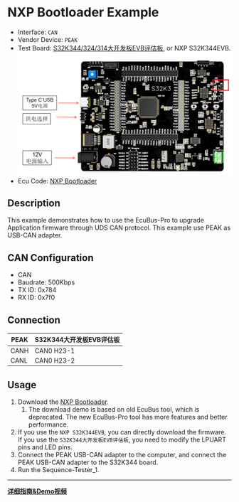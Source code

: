 # NXP Bootloader Example

* Interface: `CAN`
* Vendor Device: `PEAK`
* Test Board: [S32K344/324/314大开发板EVB评估板](https://item.taobao.com/item.htm?abbucket=19&id=740622398903&ns=1&pisk=foBIpV2TH20CwzFUG0Ew5MELoK95FawqR0tRmgHE2pppy1scPerutp56PNQ6Jvr3tQL5-pdlTU8ePLslllz43-ShxLvTury2-9WlzK0KvX3yXVKWtPrZ7-ShxUmIyo5T34GtHzkKwUQJBCKDALnpvBE6BnxXevd-pf39SFLJeUL-6VK2qYhpya39X3x223LK9ce9q3vJyap-wku64WtRAlu6g--gKeSp5xsGCHLstMTseY611BTA3FM-eOtdjWT25xNyksYegEbTQv95X3_6g6ajdasRm_d1F2EFkgQhCpvbakAf6152O1aKFFWeVIpJ10HRfdTGlTpYHVtG6M5RKwiSeHXF3QTD1uHkadB2MsQIqoj9p3QkiTzmKeIRmtf2hJgDA1IXCg-o3ENK9bi6iYt6ulZsZbX7XcDfljopZBKMv-r_fVGk9hxtlTrsOXRpjhP8flgLf&priceTId=213e363a17316432955378124eef04&skuId=5466402150063&spm=a21n57.1.item.3.3173523c0cLCx7&utparam=%7B%22aplus_abtest%22%3A%22b157c0e4b60c27af3bd36a542bb06f7a%22%7D&xxc=taobaoSearch), or NXP S32K344EVB.
  ![S32K344大开发板EVB评估板](doc/board.png)
* Ecu Code: [NXP Bootloader](https://community.nxp.com/t5/S32K-Knowledge-Base/Unified-bootloader-Demo/ta-p/1423099)

## Description

This example demonstrates how to use the EcuBus-Pro to upgrade Application firmware through UDS CAN protocol. This example use PEAK as USB-CAN adapter.

## CAN Configuration

* CAN
* Baudrate: 500Kbps
* TX ID: 0x784
* RX ID: 0x7f0

## Connection

| PEAK | S32K344大开发板EVB评估板 |
| ---- | ------------------------ |
| CANH | CAN0 H23-1               |
| CANL | CAN0 H23-2               |

## Usage

1. Download the [NXP Bootloader](https://community.nxp.com/t5/S32K-Knowledge-Base/Unified-bootloader-Demo/ta-p/1423099).  
   1. The download demo is based on old EcuBus tool, which is deprecated. The new EcuBus-Pro tool has more features and better performance.
2. If you use the `NXP S32K344EVB`, you can directly download the firmware. If you use the `S32K344大开发板EVB评估板`, you need to modify the LPUART pins and LED pins.
3. Connect the PEAK USB-CAN adapter to the computer, and connect the PEAK USB-CAN adapter to the S32K344 board.
4. Run the Sequence-Tester_1.  

---

**[详细指南&Demo视频](https://www.yuque.com/frankie-axwvu/mx7w4f/vmc8qg543f42xipt)**
